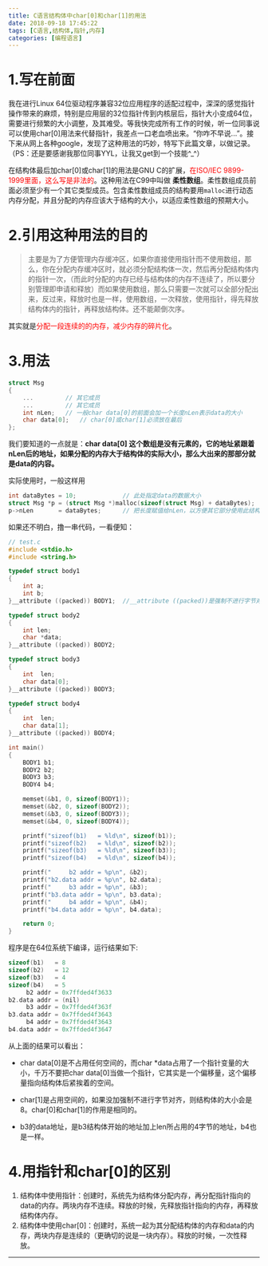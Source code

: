 ```yaml
---
title: C语言结构体中char[0]和char[1]的用法
date: 2018-09-18 17:45:22
tags: [C语言,结构体,指针,内存]
categories: [编程语言]
---
```


# 1.写在前面

我在进行Linux 64位驱动程序兼容32位应用程序的适配过程中，深深的感觉指针操作带来的麻烦，特别是应用层的32位指针传到内核层后，指针大小变成64位，需要进行频繁的大小调整，及其难受。等我快完成所有工作的时候，听一位同事说可以使用char[0]用法来代替指针，我差点一口老血喷出来。“你咋不早说...”。接下来从网上各种google，发现了这种用法的巧妙，特写下此篇文章，以做记录。
（PS：还是要感谢我那位同事YYL，让我又get到一个技能^_^）

在结构体最后加char[0]或char[1]的用法是GNU C的扩展，<font color=#FF0000>在ISO/IEC 9899-1999里面，这么写是非法的</font>。这种用法在C99中叫做 **柔性数组**。柔性数组成员前面必须至少有一个其它类型成员。包含柔性数组成员的结构要用`malloc`进行动态内存分配，并且分配的内存应该大于结构的大小，以适应柔性数组的预期大小。


# 2.引用这种用法的目的

> 主要是为了方便管理内存缓冲区，如果你直接使用指针而不使用数组，那么，你在分配内存缓冲区时，就必须分配结构体一次，然后再分配结构体内的指针一次，（而此时分配的内存已经与结构体的内存不连续了，所以要分别管理即申请和释放）而如果使用数组，那么只需要一次就可以全部分配出来，反过来，释放时也是一样，使用数组，一次释放，使用指针，得先释放结构体内的指针，再释放结构体。还不能颠倒次序。

其实就是<font color=#FF0000>分配一段连续的的内存，减少内存的碎片化</font>。

# 3.用法

``` C
struct Msg
{
    ...         // 其它成员
    ...         // 其它成员
    int nLen;   // 一般char data[0]的前面会加一个长度nLen表示data的大小
    char data[0];   // char[0]或char[1]必须放在最后
};
```

我们要知道的一点就是：**char data[0] 这个数组是没有元素的，它的地址紧跟着nLen后的地址，如果分配的内存大于结构体的实际大小，那么大出来的那部分就是data的内容。**

实际使用时，一般这样用

``` C
int dataBytes = 10;             // 此处指定data的数据大小
struct Msg *p = (struct Msg *)malloc(sizeof(struct Msg) + dataBytes);   // 动态分配
p->nLen       = dataBytes;      // 把长度赋值给nLen，以方便其它部分使用此结构体
```

如果还不明白，撸一串代码，一看便知：

```C
// test.c
#include <stdio.h>
#include <string.h>

typedef struct body1
{
    int a;
    int b;
}__attribute ((packed)) BODY1;  //__attribute ((packed))是强制不进行字节对齐

typedef struct body2
{
    int len;
    char *data;
}__attribute ((packed)) BODY2;

typedef struct body3
{
    int  len;
    char data[0];
}__attribute ((packed)) BODY3;

typedef struct body4
{
    int  len;
    char data[1];
}__attribute ((packed)) BODY4;

int main()
{
    BODY1 b1;
    BODY2 b2;
    BODY3 b3;
    BODY4 b4;

    memset(&b1, 0, sizeof(BODY1));
    memset(&b2, 0, sizeof(BODY2));
    memset(&b3, 0, sizeof(BODY3));
    memset(&b4, 0, sizeof(BODY4));

    printf("sizeof(b1)   = %ld\n", sizeof(b1));
    printf("sizeof(b2)   = %ld\n", sizeof(b2));
    printf("sizeof(b3)   = %ld\n", sizeof(b3));
    printf("sizeof(b4)   = %ld\n", sizeof(b4));

    printf("     b2 addr = %p\n", &b2);
    printf("b2.data addr = %p\n", b2.data);
    printf("     b3 addr = %p\n", &b3);
    printf("b3.data addr = %p\n", b3.data);
    printf("     b4 addr = %p\n", &b4);
    printf("b4.data addr = %p\n", b4.data);

    return 0;
}
```

程序是在64位系统下编译，运行结果如下:

```C
sizeof(b1)   = 8
sizeof(b2)   = 12
sizeof(b3)   = 4
sizeof(b4)   = 5
     b2 addr = 0x7ffded4f3633
b2.data addr = (nil)
     b3 addr = 0x7ffded4f363f
b3.data addr = 0x7ffded4f3643
     b4 addr = 0x7ffded4f3643
b4.data addr = 0x7ffded4f3647
```

从上面的结果可以看出：

* char data[0]是不占用任何空间的，而char *data占用了一个指针变量的大小，千万不要把char data[0]当做一个指针，它其实是一个偏移量，这个偏移量指向结构体后紧挨着的空间。

* char[1]是占用空间的，如果没加强制不进行字节对齐，则结构体的大小会是8。char[0]和char[1]的作用是相同的。

* b3的data地址，是b3结构体开始的地址加上len所占用的4字节的地址，b4也是一样。

# 4.用指针和char[0]的区别

1. 结构体中使用指针：创建时，系统先为结构体分配内存，再分配指针指向的data的内存。两块内存不连续。释放的时候，先释放指针指向的内存，再释放结构体内存。
2. 结构体中使用char[0]：创建时，系统一起为其分配结构体的内存和data的内存，两块内存是连续的（更确切的说是一块内存）。释放的时候，一次性释放。



---

